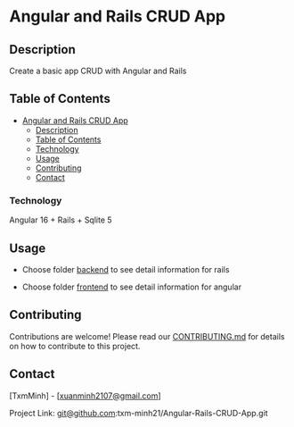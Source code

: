# Angular and Rails CRUD App

## Description

Create a basic app CRUD with Angular and Rails

## Table of Contents
 
- [Angular and Rails CRUD App](#angular-and-rails-crud-app)
  - [Description](#description)
  - [Table of Contents](#table-of-contents)
  - [Technology](#technology)
  - [Usage](#usage)
  - [Contributing](#contributing)
  - [Contact](#contact)

### Technology

Angular 16 + Rails + Sqlite 5

## Usage

* Choose folder [backend](https://github.com/txm-minh21/Angular-Rails-CRUD-App/tree/main/backend) to see detail information for rails
  
* Choose folder [frontend](https://github.com/txm-minh21/Angular-Rails-CRUD-App/tree/main/frontend) to see detail information for angular

## Contributing

Contributions are welcome! Please read our [CONTRIBUTING.md](CONTRIBUTING.md) for details on how to contribute to this project.

## Contact

[TxmMinh] - [xuanminh2107@gmail.com]

Project Link: git@github.com:txm-minh21/Angular-Rails-CRUD-App.git
 
